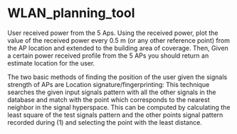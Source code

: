 # WLAN_planning_tool
User received power from the 5 Aps. 
Using the received power, plot the value of the received power every 0.5 m (or any other reference point) from the AP location and extended to the building area of coverage. 
Then, Given a certain power received profile from the 5 APs you should return an estimate location for the user.

The two basic methods of finding the position of the user given the signals strength of APs are Location signature/fingerprinting: 
This technique searches the given input signals pattern with all the other signals in the database and match with the point which 
corresponds to the nearest neighbor in the signal hyperspace. 
This can be computed by calculating the least square of the test signals pattern and the other points signal pattern recorded during (1) 
and selecting the point with the least distance.
